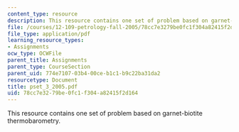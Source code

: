 ```yaml
---
content_type: resource
description: This resource contains one set of problem based on garnet-biotite thermobarometry.
file: /courses/12-109-petrology-fall-2005/78cc7e3279be0fc1f304a82415f2d164_pset_3_2005.pdf
file_type: application/pdf
learning_resource_types:
- Assignments
ocw_type: OCWFile
parent_title: Assignments
parent_type: CourseSection
parent_uid: 774e7107-03b4-00ce-b1c1-b9c22ba31da2
resourcetype: Document
title: pset_3_2005.pdf
uid: 78cc7e32-79be-0fc1-f304-a82415f2d164
---
```

This resource contains one set of problem based on garnet-biotite thermobarometry.

